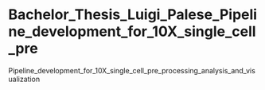 # Bachelor_Thesis_Luigi_Palese_Pipeline_development_for_10X_single_cell_pre
Pipeline_development_for_10X_single_cell_pre_processing_analysis_and_visualization
